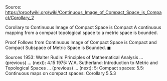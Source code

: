 # 

Source: https://proofwiki.org/wiki/Continuous_Image_of_Compact_Space_is_Compact/Corollary_2

Corollary to Continuous Image of Compact Space is Compact
A continuous mapping from a compact topological space to a metric space is bounded.


Proof
Follows from Continuous Image of Compact Space is Compact and Compact Subspace of Metric Space is Bounded.
$\blacksquare$


Sources
1953: Walter Rudin: Principles of Mathematical Analysis ... (previous) ... (next): $4.15$
1975: W.A. Sutherland: Introduction to Metric and Topological Spaces ... (previous) ... (next): $5$: Compact spaces: $5.5$: Continuous maps on compact spaces: Corollary $5.5.3$




